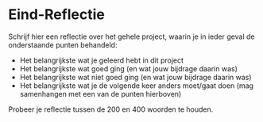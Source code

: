 Eind-Reflectie
==============

Schrijf hier een reflectie over het gehele project, waarin je in ieder geval de onderstaande punten behandeld:

- Het belangrijkste wat je geleerd hebt in dit project
- Het belangrijkste wat goed ging (en wat jouw bijdrage daarin was)
- Het belangrijkste wat niet goed ging (en wat jouw bijdrage daarin was)
- Het belangrijkste wat je de volgende keer anders moet/gaat doen (mag samenhangen met een van de punten hierboven)

Probeer je reflectie tussen de 200 en 400 woorden te houden.
